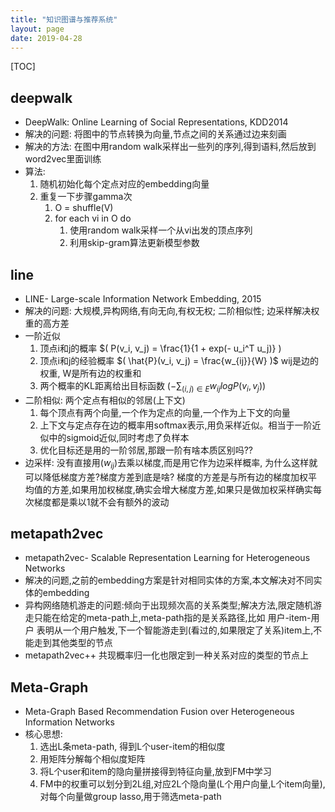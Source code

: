 ```yaml
---
title: "知识图谱与推荐系统"
layout: page
date: 2019-04-28
---
```

[TOC]

## deepwalk
- DeepWalk: Online Learning of Social Representations, KDD2014
- 解决的问题: 将图中的节点转换为向量,节点之间的关系通过边来刻画
- 解决的方法: 在图中用random walk采样出一些列的序列,得到语料,然后放到word2vec里面训练
- 算法:
    1. 随机初始化每个定点对应的embedding向量
    2. 重复一下步骤gamma次
        1. O = shuffle(V)
        2. for each vi in O do
            1. 使用random walk采样一个从vi出发的顶点序列
            2. 利用skip-gram算法更新模型参数
            
## line
- LINE- Large-scale Information Network Embedding, 2015
- 解决的问题: 大规模,异构网络,有向无向,有权无权; 二阶相似性; 边采样解决权重的高方差
- 一阶近似
    1. 顶点i和j的概率 $( P(v_i, v_j) = \frac{1}{1 + exp(- u_i^T u_j)}  )
    2. 顶点i和j的经验概率 $( \hat{P}(v_i, v_j) = \frac{w_{ij}}{W} )$ wij是边的权重, W是所有边的权重和
    3. 两个概率的KL距离给出目标函数 $(-\sum_{(i,j)\in E} w_{ij} log P(v_i, v_j))$
- 二阶相似: 两个定点有相似的邻居(上下文)
    1. 每个顶点有两个向量,一个作为定点的向量,一个作为上下文的向量
    2. 上下文与定点存在边的概率用softmax表示,用负采样近似。相当于一阶近似中的sigmoid近似,同时考虑了负样本
    3. 优化目标还是用的一阶邻居,那跟一阶有啥本质区别吗??
- 边采样: 没有直接用$(w_{ij})$去乘以梯度,而是用它作为边采样概率, 为什么这样就可以降低梯度方差?梯度方差到底是啥? 梯度的方差是与所有边的梯度加权平均值的方差,如果用加权梯度,确实会增大梯度方差,如果只是做加权采样确实每次梯度都是乘以1就不会有额外的波动

## metapath2vec
- metapath2vec- Scalable Representation Learning for Heterogeneous Networks
- 解决的问题,之前的embedding方案是针对相同实体的方案,本文解决对不同实体的embedding
- 异构网络随机游走的问题:倾向于出现频次高的关系类型;解决方法,限定随机游走只能在给定的meta-path上,meta-path指的是关系路径,比如 用户-item-用户 表明从一个用户触发,下一个智能游走到(看过的,如果限定了关系)item上,不能走到其他类型的节点
- metapath2vec++ 共现概率归一化也限定到一种关系对应的类型的节点上

## Meta-Graph
- Meta-Graph Based Recommendation Fusion over Heterogeneous Information Networks
- 核心思想:
    1. 选出L条meta-path, 得到L个user-item的相似度
    2. 用矩阵分解每个相似度矩阵
    3. 将L个user和item的隐向量拼接得到特征向量,放到FM中学习
    4. FM中的权重可以划分到2L组,对应2L个隐向量(L个用户向量,L个item向量),对每个向量做group lasso,用于筛选meta-path
    

    
